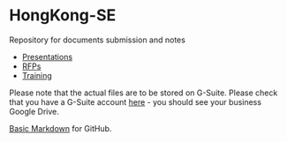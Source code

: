 # HongKong-SE
Repository for documents submission and notes

* [Presentations](./Presentations.md)
* [RFPs](./RFPs.md)
* [Training](./Training.md)

Please note that the actual files are to be stored on G-Suite.  Please check that you have a G-Suite account [here](https://gdrive.juniper.net) - you should see your business Google Drive.


[Basic Markdown](https://docs.github.com/en/github/writing-on-github/basic-writing-and-formatting-syntax) for GitHub.
